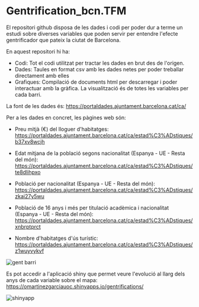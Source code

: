 # Gentrification_bcn.TFM

El repositori github disposa de les dades i codi per poder dur a terme un estudi sobre diverses variables que poden servir per entendre l'efecte gentrificador que pateix la ciutat de Barcelona.

En aquest repositori hi ha:
- Codi: Tot el codi utilitzat per tractar les dades en brut des de l'origen.
- Dades: Taules en format csv amb les dades netes per poder treballar directament amb elles
- Grafiques: Compilació de documents html per descarregar i poder interactuar amb la gràfica. La visualització és de totes les variables per cada barri.

La font de les dades és: https://portaldades.ajuntament.barcelona.cat/ca/

Per a les dades en concret, les pàgines web són:
- Preu mitjà (€) del lloguer d'habitatges: https://portaldades.ajuntament.barcelona.cat/ca/estad%C3%ADstiques/b37xv8wcjh

- Edat mitjana de la població segons nacionalitat (Espanya - UE - Resta del món): https://portaldades.ajuntament.barcelona.cat/ca/estad%C3%ADstiques/te8dlihpxo
- Població per nacionalitat (Espanya - UE - Resta del món): https://portaldades.ajuntament.barcelona.cat/ca/estad%C3%ADstiques/zkai27y5wu
- Població de 16 anys i més per titulació acadèmica i nacionalitat (Espanya - UE - Resta del món): https://portaldades.ajuntament.barcelona.cat/ca/estad%C3%ADstiques/xnbrptprct
- Nombre d'habitatges d'ús turístic: https://portaldades.ajuntament.barcelona.cat/ca/estad%C3%ADstiques/z1wuyvykvf

![gent barri](https://github.com/Gamaor4/gentrification_bcn.TFM/assets/150432861/322bdc1d-d575-4ec4-a21e-c101d5413511)

Es pot accedir a l'aplicació shiny que permet veure l'evolució al llarg dels anys de cada variable sobre el mapa: https://omartinezgarciauoc.shinyapps.io/gentrifications/

![shinyapp](https://github.com/Gamaor4/gentrification_bcn.TFM/assets/150432861/74cc2b36-b85f-4fef-9701-cd5a99402950)
